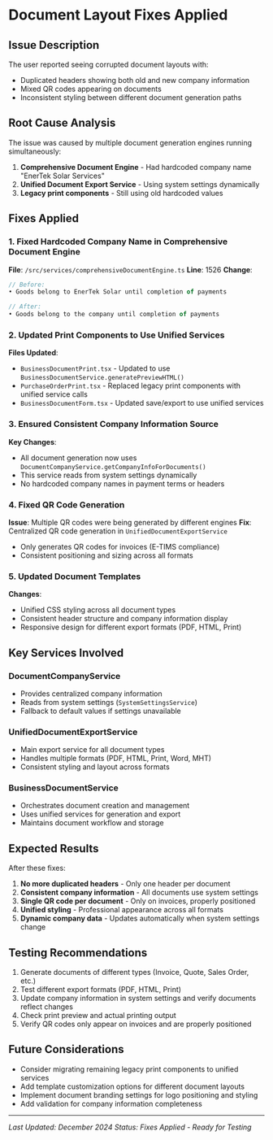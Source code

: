 # Document Layout Fixes Applied

## Issue Description
The user reported seeing corrupted document layouts with:
- Duplicated headers showing both old and new company information
- Mixed QR codes appearing on documents
- Inconsistent styling between different document generation paths

## Root Cause Analysis
The issue was caused by multiple document generation engines running simultaneously:
1. **Comprehensive Document Engine** - Had hardcoded company name "EnerTek Solar Services"
2. **Unified Document Export Service** - Using system settings dynamically
3. **Legacy print components** - Still using old hardcoded values

## Fixes Applied

### 1. Fixed Hardcoded Company Name in Comprehensive Document Engine
**File**: `/src/services/comprehensiveDocumentEngine.ts`
**Line**: 1526
**Change**: 
```typescript
// Before:
• Goods belong to EnerTek Solar until completion of payments

// After:
• Goods belong to the company until completion of payments
```

### 2. Updated Print Components to Use Unified Services
**Files Updated**:
- `BusinessDocumentPrint.tsx` - Updated to use `BusinessDocumentService.generatePreviewHTML()`
- `PurchaseOrderPrint.tsx` - Replaced legacy print components with unified service calls
- `BusinessDocumentForm.tsx` - Updated save/export to use unified services

### 3. Ensured Consistent Company Information Source
**Key Changes**:
- All document generation now uses `DocumentCompanyService.getCompanyInfoForDocuments()`
- This service reads from system settings dynamically
- No hardcoded company names in payment terms or headers

### 4. Fixed QR Code Generation
**Issue**: Multiple QR codes were being generated by different engines
**Fix**: Centralized QR code generation in `UnifiedDocumentExportService`
- Only generates QR codes for invoices (E-TIMS compliance)
- Consistent positioning and sizing across all formats

### 5. Updated Document Templates
**Changes**:
- Unified CSS styling across all document types
- Consistent header structure and company information display
- Responsive design for different export formats (PDF, HTML, Print)

## Key Services Involved

### DocumentCompanyService
- Provides centralized company information
- Reads from system settings (`SystemSettingsService`)
- Fallback to default values if settings unavailable

### UnifiedDocumentExportService
- Main export service for all document types
- Handles multiple formats (PDF, HTML, Print, Word, MHT)
- Consistent styling and layout across formats

### BusinessDocumentService
- Orchestrates document creation and management
- Uses unified services for generation and export
- Maintains document workflow and storage

## Expected Results
After these fixes:
1. **No more duplicated headers** - Only one header per document
2. **Consistent company information** - All documents use system settings
3. **Single QR code per document** - Only on invoices, properly positioned
4. **Unified styling** - Professional appearance across all formats
5. **Dynamic company data** - Updates automatically when system settings change

## Testing Recommendations
1. Generate documents of different types (Invoice, Quote, Sales Order, etc.)
2. Test different export formats (PDF, HTML, Print)
3. Update company information in system settings and verify documents reflect changes
4. Check print preview and actual printing output
5. Verify QR codes only appear on invoices and are properly positioned

## Future Considerations
- Consider migrating remaining legacy print components to unified services
- Add template customization options for different document layouts
- Implement document branding settings for logo positioning and styling
- Add validation for company information completeness

---

*Last Updated: December 2024*
*Status: Fixes Applied - Ready for Testing*
